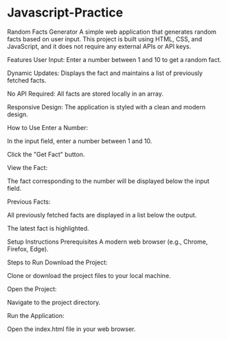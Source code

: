 # Javascript-Practice
Random Facts Generator
A simple web application that generates random facts based on user input. This project is built using HTML, CSS, and JavaScript, and it does not require any external APIs or API keys.

Features
User Input: Enter a number between 1 and 10 to get a random fact.

Dynamic Updates: Displays the fact and maintains a list of previously fetched facts.

No API Required: All facts are stored locally in an array.

Responsive Design: The application is styled with a clean and modern design.

How to Use
Enter a Number:

In the input field, enter a number between 1 and 10.

Click the "Get Fact" button.

View the Fact:

The fact corresponding to the number will be displayed below the input field.

Previous Facts:

All previously fetched facts are displayed in a list below the output.

The latest fact is highlighted.

Setup Instructions
Prerequisites
A modern web browser (e.g., Chrome, Firefox, Edge).

Steps to Run
Download the Project:

Clone or download the project files to your local machine.

Open the Project:

Navigate to the project directory.

Run the Application:

Open the index.html file in your web browser.
